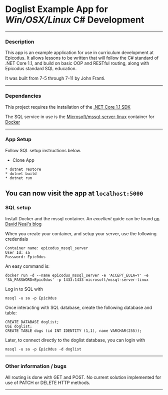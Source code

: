 # Doglist Example App for *Win/OSX/Linux* C# Development

----
### Description

This app is an example application for use in curriculum development at Epicodus. It allows lessons to be written that will follow the C# standard of .NET Core 1.1, and build on basic OOP and RESTful routing, along with Epicodus standard SQL education.

It was built from 7-5 through 7-11 by John Franti.

----
### Dependancies

This project requires the installation of the [.NET Core 1.1 SDK](https://www.microsoft.com/net/download/core)

The SQL service in use is the [Microsoft/mssql-server-linux](https://hub.docker.com/r/microsoft/mssql-server-linux/) container for [Docker](https://www.docker.com/community-edition)

---
### App Setup

Follow SQL setup instructions below.

* Clone App
```
* dotnet restore
* dotnet build
* dotnet run
```

You can now visit the app at `localhost:5000`
----

### SQL setup

Install Docker and the mssql container. An *excellent* guide can be found [on David Neal's blog](https://medium.com/@reverentgeek/sql-server-running-on-a-mac-3efafda48861)

When you create your container, and setup your server, use the following credentials
```
Container name: epicodus_mssql_server
User Id: sa
Password: Epic0dus
```

An easy command is:
```
docker run -d --name epicodus_mssql_server -e 'ACCEPT_EULA=Y' -e 'SA_PASSWORD=Epic0dus' -p 1433:1433 microsoft/mssql-server-linux
```

Log in to SQL with
```
mssql -u sa -p Epic0dus
```


Once interacting with SQL database, create the following database and table:
```
CREATE DATABASE doglist;
USE doglist;
CREATE TABLE dogs (id INT IDENTITY (1,1), name VARCHAR(255));
```

Later, to connect directly to the doglist database, you can login with
```
mssql -u sa -p Epic0dus -d doglist
```

----

### Other information / bugs

All routing is done with GET and POST. No current solution implemented for use of PATCH or DELETE HTTP methods.

----
